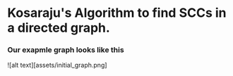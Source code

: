 # Kosaraju's Algorithm to find SCCs in a directed graph.

### Our exapmle graph looks like this

![alt text][assets/initial_graph.png]


